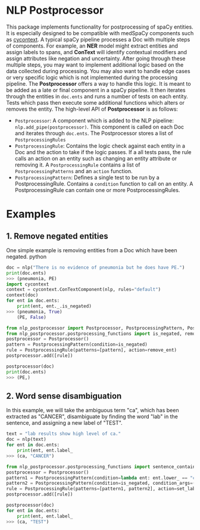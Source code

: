 # NLP Postprocessor
This package implements functionality for postprocessing of spaCy entities. It is especially designed to be compatible 
with medSpaCy components such as [cycontext](https://github.com/medspacy/cycontext).
A typical spaCy pipeline processes a Doc with multiple steps of components. For example, an **NER** model might
extract entities and assign labels to spans, and **ConText** will identify contextual modifiers and assign attributes 
like negation and uncertainty. After going through these multiple steps, you may want to implement additional logic 
based on the data collected during processing. You may also want to handle edge cases or very specific logic which is 
not implemented during the processing pipeline. 
The **Postprocessor** offers a way to handle this logic. It is meant to be added as a late or final component in a spaCy
pipeline. It then iterates through the entities in `doc.ents` and runs a number of tests on each entity. Tests which pass
then execute some additional functions which alters or removes the entity.
The high-level API of **Postprocessor** is as follows:
- `Postprocessor`: A component which is added to the NLP pipeline: `nlp.add_pipe(postprocessor)`. This component is 
called on each Doc and iterates through `doc.ents`. The Postprocessor stores a list of `PostprocessingRules`
- `PostprocessingRule`: Contains the logic check against each entity in a Doc and the action to take if the logic 
passes. If a all tests pass, the rule calls an action on an entity such as changing an entity attribute
or removing it. A `PostprocessingRule` contains a list of `PostprocessingPatterns` and an `action` function.
- `PostprocessingPattern`: Defines a single test to be run by a PostprocessingRule. Contains a `condition` function to 
call on an entity. A PostprocessingRule can contain one or more PostprocessingRules.
# Examples

## 1. Remove negated entities
One simple example is removing entities from a Doc which have been negated.
python

```python
doc = nlp("There is no evidence of pneumonia but he does have PE.")
print(doc.ents)
>>> (pneumonia, PE)
import cycontext
context = cycontext.ConTextComponent(nlp, rules="default")
context(doc)
for ent in doc.ents:
    print(ent, ent._.is_negated)
>>> (pneumonia, True)
    (PE, False)

from nlp_postprocessor import Postprocessor, PostprocessingPattern, PostprocessingRule
from nlp_postprocessor.postprocessing_functions import is_negated, remove_ent
postprocessor = Postprocessor()
pattern = PostprocessingPattern(condition=is_negated)
rule = PostprocessingRule(patterns=[pattern], action=remove_ent)
postprocessor.add([rule])

postprocessor(doc)
print(doc.ents)
>>> (PE,)
```

## 2. Word sense disambiguation
In this example, we will take the ambiguous term "ca", which has been extracted as "CANCER",
disambiguate by finding the word "lab" in the sentence, and assigning a new label of "TEST".

```python 
text = "lab results show high level of ca."
doc = nlp(text)
for ent in doc.ents:
    print(ent, ent.label_
>>> (ca, "CANCER")

from nlp_postprocessor.postprocessing_functions import sentence_contains, set_label
postprocessor = Postprocessor()
pattern1 = PostprocessingPattern(condition=lambda ent: ent.lower_ == "ca")
pattern2 = PostprocessingPattern(condition=is_negated, condition_args=("lab",))
rule = PostprocessingRule(patterns=[pattern1, pattern2], action=set_label, action_args=("TEST",))
postprocessor.add([rule])

postprocessor(doc)
for ent in doc.ents:
    print(ent, ent.label_
>>> (ca, "TEST")
```
